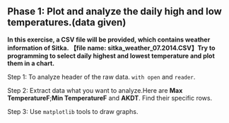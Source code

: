 ## Phase 1: Plot and analyze the daily high and low temperatures.(data given)

**In this exercise, a CSV file will be provided, which contains weather information of Sitka. 【file name: sitka_weather_07.2014.CSV】Try to programming to select daily highest and lowest temperature and plot them in a chart.**

Step 1: To analyze header of the raw data. `with open` and `reader`.

Step 2: Extract data what you want to analyze.Here are **Max TemperatureF**;**Min TemperatureF** and **AKDT**. Find their specific rows.

Step 3: Use `matplotlib` tools to draw graphs.
